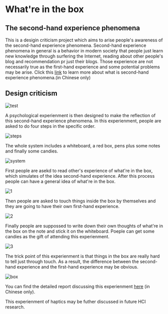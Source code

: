 # What're in the box

## The second-hand experience phenomena

This is a desigin criticism project which aims to arise people's awareness of the second-hand experience phenomena.
Second-hand experience phenomena in general is a behavior in modern society that people just learn new knowledge through surfering the Internet, reading about other people's blog and recommendation
pr just their blogs. Those experience are not necessarily true as the first-hand experience and some potential problems may be arise.
Click this [link](https://github.com/actbee/What-s-in-the-box/blob/master/pic/second_hand_experience.pdf) to learn more about what is second-hand experience phenomena.(in Chinese only)

## Design criticism

![test](https://github.com/actbee/What-s-in-the-box/blob/master/pic/a.png?raw=true)

A psychological experienment is then designed to make the reflection of this second-hand experience phenomena. In this experienment, people are asked to do four steps in the specific order.

![steps](https://github.com/actbee/What-s-in-the-box/blob/master/pic/b.png?raw=true)

The whole system includes a whiteboard, a red box, pens plus some notes and finally some candies.  

![system](https://github.com/actbee/What-s-in-the-box/blob/master/pic/system.png?raw=true)

First people are asekd to read other's experience of what're in the box, which simulates of the idea second-hand experience. After this process
people can have a general idea of what're in the box.  

![1](https://github.com/actbee/What-s-in-the-box/blob/master/pic/1.png?raw=true)

Then people are asked to touch things inside the box by themselves and they are going to have their own first-hand experience.  

![2](https://github.com/actbee/What-s-in-the-box/blob/master/pic/2.png?raw=true)

Finally people are suppossed to write down their own thoughts of what're in the box on the note and stick it on the whiteboard. Poeple can get some 
candies as the gift of attending this experienment.  

![3](https://github.com/actbee/What-s-in-the-box/blob/master/pic/3.png?raw=true)

The trick point of this experienment is that things in the box are really hard to tell just through touch. As a result, the difference between the 
second-hand experience and the first-hand experience may be obvious. 

![box](https://github.com/actbee/What-s-in-the-box/blob/master/pic/box.png)

You can find the detailed report discussing this experienment [here](https://github.com/actbee/What-s-in-the-box/blob/master/pic/report.pdf) (in Chinese only).  

This experienment of haptics may be futher discussed in future HCI research.

